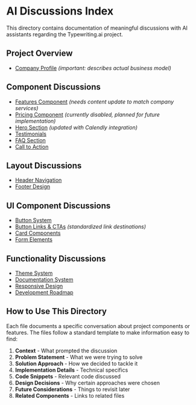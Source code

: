 # AI Discussions Index

This directory contains documentation of meaningful discussions with AI assistants regarding the Typewriting.ai project.

## Project Overview
- [Company Profile](./company-profile.md) *(important: describes actual business model)*

## Component Discussions
- [Features Component](./components/features.md) *(needs content update to match company services)*
- [Pricing Component](./components/pricing.md) *(currently disabled, planned for future implementation)*
- [Hero Section](./components/hero.md) *(updated with Calendly integration)*
- [Testimonials](./components/testimonials.md)
- [FAQ Section](./components/faq.md)
- [Call to Action](./components/cta.md)

## Layout Discussions
- [Header Navigation](./layout/header.md)
- [Footer Design](./layout/footer.md)

## UI Component Discussions
- [Button System](./ui/buttons.md)
- [Button Links & CTAs](./ui/button-links.md) *(standardized link destinations)*
- [Card Components](./ui/cards.md)
- [Form Elements](./ui/form-elements.md)

## Functionality Discussions
- [Theme System](./functionality/theme-system.md)
- [Documentation System](./functionality/documentation-system.md)
- [Responsive Design](./functionality/responsive-design.md)
- [Development Roadmap](./functionality/development-roadmap.md)

## How to Use This Directory

Each file documents a specific conversation about project components or features. The files follow a standard template to make information easy to find:

1. **Context** - What prompted the discussion
2. **Problem Statement** - What we were trying to solve
3. **Solution Approach** - How we decided to tackle it
4. **Implementation Details** - Technical specifics
5. **Code Snippets** - Relevant code discussed
6. **Design Decisions** - Why certain approaches were chosen
7. **Future Considerations** - Things to revisit later
8. **Related Components** - Links to related files
